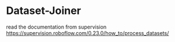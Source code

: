# Dataset-Joiner
read the documentation from supervision 
https://supervision.roboflow.com/0.23.0/how_to/process_datasets/
